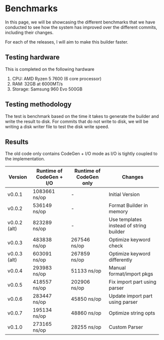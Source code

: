# Benchmarks

In this page, we will be showcasing the different benchmarks that we have conducted to see how the system has improved over the different commits, including their changes.

For each of the releases, I will aim to make this builder faster.

## Testing hardware

This is completed on the following hardware
1. CPU: AMD Ryzen 5 7600 (6 core processor)
2. RAM: 32GB at 6000MT/s
3. Storage: Samsung 960 Evo 500GB

## Testing methodology

The test is benchmark based on the time it takes to generate the builder and write the result to disk.
For commits that do not write to disk, we will be writing a disk writer file to test the disk write speed.

## Results

The old code only contains CodeGen + I/O mode as I/O is tightly coupled to the implementation.

| Version      | Runtime of CodeGen + I/O | Runtime of CodeGen only | Changes                                 | 
| ------------ | ------------------------ | ----------------------- | --------------------------------------- |
| v0.0.1       | 1083661 ns/op            | -                       | Initial Version                         | 
| v0.0.2       | 536149 ns/op             | -                       | Format Builder in memory                | 
| v0.0.2 (alt) | 823289 ns/op             | -                       | Use templates instead of string builder |
| v0.0.3       | 483838 ns/op             | 267546 ns/op            | Optimize keyword check                  | 
| v0.0.3 (alt) | 603091 ns/op             | 267859 ns/op            | Optimize keyword differently            | 
| v0.0.4       | 293983 ns/op             | 51133 ns/op             | Manual format/import pkgs               | 
| v0.0.5       | 418557 ns/op             | 202906 ns/op            | Fix import part using parser            | 
| v0.0.6       | 283447 ns/op             | 45850 ns/op             | Update import part using parser         |
| v0.0.7       | 195134 ns/op             | 48860 ns/op             | Optimize string opts                    |
| v0.1.0       | 273165 ns/op             | 28255 ns/op             | Custom Parser                           | 
